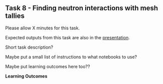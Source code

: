 
## Task 8 - Finding neutron interactions with mesh tallies

Please allow X minutes for this task.

Expected outputs from this task are also in the [presentation]().

Short task description?

Maybe put a small list of instructions to what notebooks to use?

Maybe put learning outcomes here too??

**Learning Outcomes**
